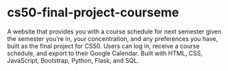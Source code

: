 # cs50-final-project-courseme
A website that provides you with a course schedule for next semester given the semester you're in, your concentration, and any preferences you have, built as the final project for CS50. Users can log in, receive a course schedule, and export to their Google Calendar. Built with HTML, CSS, JavaScript, Bootstrap, Python, Flask, and SQL.
